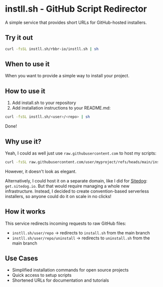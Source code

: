 # instll.sh - GitHub Script Redirector

A simple service that provides short URLs for GitHub-hosted installers.

## Try it out

```bash
curl -fsSL instll.sh/rbbr-io/instll.sh | sh
```

## When to use it

When you want to provide a simple way to install your project.


## How to use it

1. Add install.sh to your repository
2. Add installation instructions to your README.md:

  ```bash
  curl -fsSL instll.sh/<user>/<repo> | sh
  ```

Done!

## Why use it?

Yeah, I could as well just use `raw.githubusercontent.com` to host my scripts:

```bash
curl -fsSL raw.githubusercontent.com/user/myproject/refs/heads/main/install.sh | sh
```

However, it doesn't look as elegant.

Alternatively, I could host it on a separate domain, like I did for [Sitedog](https://sitedog.io): `get.sitedog.io`. But that would require managing a whole new infrastructure. Instead, I decided to create convention-based serverless installers, so anyone could do it on scale in no clicks!

## How it works

This service redirects incoming requests to raw GitHub files:

- `instll.sh/user/repo` → redirects to `install.sh` from the main branch
- `instll.sh/user/repo/uninstall` → redirects to `uninstall.sh` from the main branch


## Use Cases

- Simplified installation commands for open source projects
- Quick access to setup scripts
- Shortened URLs for documentation and tutorials
